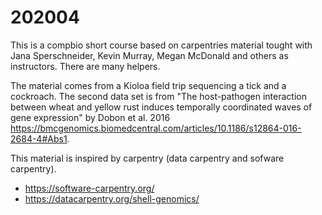 # 202004

This is a compbio short course based on carpentries material tought with Jana Sperschneider, Kevin Murray, Megan McDonald and others as instructors. There are many helpers.

The material comes from a Kioloa field trip sequencing a tick and a cockroach. The second data set is from "The host-pathogen interaction between wheat and yellow rust induces temporally coordinated waves of gene expression" by Dobon et al. 2016 https://bmcgenomics.biomedcentral.com/articles/10.1186/s12864-016-2684-4#Abs1. 

This material is inspired by carpentry (data carpentry and sofware carpentry).

* https://software-carpentry.org/
* https://datacarpentry.org/shell-genomics/
